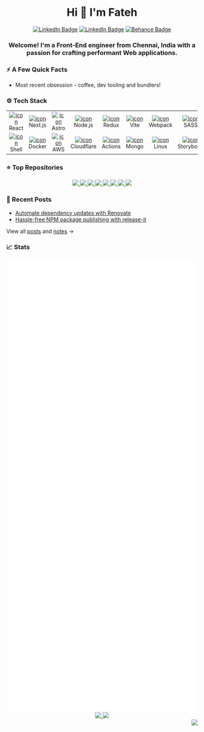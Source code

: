 <div align="center">
  <h1>Hi 👋 I'm Fateh</h1>
  <a href="https://fatehak.dev"><img src="https://img.shields.io/badge/Website-c95657.svg?style=for-the-badge&logo=Help Scout&logoColor=white" alt="LinkedIn Badge"></a>
  <a href="https://www.linkedin.com/in/fatehak/"><img src="https://img.shields.io/badge/-LinkedIn-0077B5?style=for-the-badge&labelColor=&logo=LinkedIn&logoColor=white" alt="LinkedIn Badge"></a>
  <a href="https://www.behance.net/fateh_ak_/projects"><img src="https://img.shields.io/badge/Behance-1769ff?style=for-the-badge&logo=behance&logoColor=white" alt="Behance Badge"></a>
</div>

<div align="center">
  <h3>Welcome! I'm a Front-End engineer from <strong>Chennai, India</strong> with a passion for crafting performant Web applications.</h3>
</div>

### ⚡️ A Few Quick Facts

- Most recent obsession - coffee, dev tooling and bundlers!

### ⚙️ Tech Stack

<table>
  <tr>
    <td align="center" width="86">
      <a href="https://reactjs.org/">
        <img src="https://cdn.svgporn.com/logos/react.svg" alt="icon" width="35" height="35" />
      </a>
      <br />React
    </td>
    <td align="center" width="86">
      <a href="https://nextjs.org/">
        <img src="https://cdn.svgporn.com/logos/nextjs-icon.svg" alt="icon" width="35" height="35" />
      </a>
      <br />Next.js
    </td>
    <td align="center" width="86">
      <a href="https://astro.build/">
        <img src="https://astro.build/assets/press/logomark-dark.svg" alt="icon" width="35" height="35" />
      </a>
      <br />Astro
    </td>
    <td align="center" width="86">
      <a href="https://nodejs.org/en/">
        <img src="https://cdn.svgporn.com/logos/nodejs-icon.svg" alt="icon" width="35" height="35" />
      </a>
      <br />Node.js
    </td>
    <td align="center" width="86">
      <a href="https://redux.js.org/">
        <img src="https://techstack-generator.vercel.app/redux-icon.svg" alt="icon" width="35" height="35" />
      </a>
      <br />Redux
    </td>
    <td align="center" width="86">
      <a href="https://vitejs.dev/">
        <img src="https://cdn.svgporn.com/logos/vitejs.svg" alt="icon" width="35" height="35" />
      </a>
      <br />Vite
    </td>
    <td align="center" width="86">
      <a href="https://webpack.js.org/">
        <img src="https://techstack-generator.vercel.app/webpack-icon.svg" alt="icon" width="35" height="35" />
      </a>
      <br />Webpack
    </td>
    <td align="center" width="86">
      <a href="https://sass-lang.com/">
        <img src="https://cdn.svgporn.com/logos/sass.svg" alt="icon" width="35" height="35" />
      </a>
      <br>SASS
    </td>
    <td align="center" width="86">
      <a href="https://tailwindcss.com/">
        <img src="https://cdn.svgporn.com/logos/tailwindcss-icon.svg" alt="icon" width="35" height="35" />
      </a>
      <br>Tailwind
    </td>
    <td align="center" width="86">
      <a href="https://jestjs.io/">
        <img src="https://cdn.svgporn.com/logos/jest.svg" alt="icon" width="35" height="35" />
      </a>
      <br>Jest
    </td>
  </tr>
  <tr>
    <td align="center" width="86">
      <a href="https://www.shellscript.sh/">
        <img src="https://cdn.svgporn.com/logos/terminal.svg" alt="icon" width="35" height="35" />
      </a>
      <br>Shell
    </td>
    <td align="center" width="86">
      <a href="https://www.docker.com/">
        <img src="https://techstack-generator.vercel.app/docker-icon.svg" alt="icon" width="35" height="35" />
      </a>
      <br>Docker
    </td>
    <td align="center" width="86">
      <a href="https://aws.amazon.com/">
        <img src="https://upload.wikimedia.org/wikipedia/commons/thumb/8/89/Half-Life_lambda_logo.svg/1024px-Half-Life_lambda_logo.svg.png" alt="icon" width="35" height="35" />
      </a>
      <br>AWS
    </td>
    <td align="center" width="86">
      <a href="https://www.cloudflare.com/">
        <img src="https://cdn.svgporn.com/logos/cloudflare.svg" alt="icon" width="35" height="35" />
      </a>
      <br>Cloudflare
    </td>
    <td align="center" width="86">
      <a href="https://github.com/features/actions">
        <img src="https://cdn.svgporn.com/logos/github-actions.svg" alt="icon" width="35" height="35" />
      </a>
      <br>Actions
    </td>
    <td align="center" width="86">
      <a href="https://www.mongodb.com/">
        <img src="https://cdn.svgporn.com/logos/mongodb-icon.svg" alt="icon" width="35" height="35" />
      </a>
      <br>Mongo
    </td>
    <td align="center" width="86">
      <a href="https://www.linux.org/">
        <img src="https://cdn.svgporn.com/logos/linux-tux.svg" alt="icon" width="35" height="35" />
      </a>
      <br>Linux
    </td>
    <td align="center" width="86">
      <a href="https://storybook.js.org/">
        <img src="https://cdn.svgporn.com/logos/storybook-icon.svg" alt="icon" width="35" height="35" />
      </a>
      <br>Storybook
    </td>
    <td align="center" width="86">
      <a href="https://mdxjs.com/">
        <img src="https://cdn.svgporn.com/logos/mdx.svg" alt="icon" width="35" height="35" />
      </a>
      <br>MDX
    </td>
     <td align="center" width="86">
      <a href="https://www.figma.com/">
        <img src="https://cdn.svgporn.com/logos/figma.svg" alt="icon" width="35" height="35" />
      </a>
      <br>Figma
    </td>
  </tr>
</table>

### ⭐ Top Repositories

<div align="center">
  <a href="https://github.com/fatehak/vite-plugin-image-optimizer#gh-dark-mode-only">
    <img src="https://github-readme-stats.vercel.app/api/pin/?theme=transparent&username=fatehak&repo=vite-plugin-image-optimizer&border_color=595c62&title_color=c9d1d9&text_color=b5bcc4&bg_color=0d1117&icon_color=519bf6&border_radius=6" />
  </a>
  <a href="https://github.com/fatehak/genzo-cli#gh-dark-mode-only">
    <img src="https://github-readme-stats.vercel.app/api/pin/?theme=transparent&username=fatehak&repo=genzo-cli&border_color=595c62&title_color=c9d1d9&text_color=b5bcc4&bg_color=0d1117&icon_color=519bf6&border_radius=6" />
  </a>
  <a href="https://github.com/fatehak/fatehak.dev#gh-dark-mode-only">
    <img src="https://github-readme-stats.vercel.app/api/pin/?theme=transparent&username=fatehak&repo=fatehak.dev&border_color=595c62&title_color=c9d1d9&text_color=b5bcc4&bg_color=0d1117&icon_color=519bf6&border_radius=6" />
  </a>
  <a href="https://github.com/fatehak/dev-templates#gh-dark-mode-only">
    <img src="https://github-readme-stats.vercel.app/api/pin/?theme=transparent&username=fatehak&repo=dev-templates&border_color=595c62&title_color=c9d1d9&text_color=b5bcc4&bg_color=0d1117&icon_color=519bf6&border_radius=6" />
  </a>
  <a href="https://github.com/fatehak/vite-plugin-image-optimizer#gh-light-mode-only">
    <img src="https://github-readme-stats.vercel.app/api/pin/?theme=transparent&username=fatehak&repo=vite-plugin-image-optimizer&border_color=d0d7de&title_color=32373a&text_color=57606a&bg_color=ffffff&icon_color=0869da&border_radius=6" />
  </a>
  <a href="https://github.com/fatehak/genzo-cli#gh-light-mode-only">
    <img src="https://github-readme-stats.vercel.app/api/pin/?theme=transparent&username=fatehak&repo=genzo-cli&border_color=d0d7de&title_color=32373a&text_color=57606a&bg_color=ffffff&icon_color=0869da&border_radius=6" />
  </a>
  <a href="https://github.com/fatehak/fatehak.dev#gh-light-mode-only">
    <img src="https://github-readme-stats.vercel.app/api/pin/?theme=transparent&username=fatehak&repo=fatehak.dev&border_color=d0d7de&title_color=32373a&text_color=57606a&bg_color=ffffff&icon_color=0869da&border_radius=6" />
  </a>
  <a href="https://github.com/fatehak/dev-templates#gh-light-mode-only">
    <img src="https://github-readme-stats.vercel.app/api/pin/?theme=transparent&username=fatehak&repo=dev-templates&border_color=d0d7de&title_color=32373a&text_color=57606a&bg_color=ffffff&icon_color=0869da&border_radius=6" />
  </a>
</div>

### 📕 Recent Posts
<!-- BLOG-POST-LIST:START -->
- [Automate dependency updates with Renovate](https://fatehak.dev/blog/automate-dependency-updates-with-renovate/)
- [Hassle-free NPM package publishing with release-it](https://fatehak.dev/blog/hassle-free-publish-with-releaseit/)
<!-- BLOG-POST-LIST:END -->

View all [posts](https://fatehak.dev/blog/) and [notes](https://fatehak.dev/notes/) →

### 📈 Stats
<div align="center">
  <a href="https://github.com/FatehAK#gh-dark-mode-only">
    <img src="https://github.com/fatehak/github-stats/blob/master/generated/overview.svg#gh-dark-mode-only" />
    <img src="https://github.com/fatehak/github-stats/blob/master/generated/languages.svg#gh-dark-mode-only" />
  </a>
  <a href="https://github.com/FatehAK#gh-light-mode-only">
    <img src="https://github.com/fatehak/github-stats/blob/master/generated/overview.svg#gh-dark-mode-only#gh-light-mode-only" />
    <img src="https://github.com/fatehak/github-stats/blob/master/generated/languages.svg#gh-dark-mode-only#gh-light-mode-only" />
  </a>
</div>
<div align="center">
  <a href="https://github.com/FatehAK#gh-dark-mode-only">
    <img src="https://github-profile-trophy.vercel.app/?username=fatehak&row=1&column=5&margin-w=15&margin-h=15&no-frame=true&no-bg=true&theme=gitdimmed&rank=-C,-B#gh-dark-mode-only">
  </a>
  <a href="https://github.com/FatehAK#gh-light-mode-only">
    <img src="https://github-profile-trophy.vercel.app/?username=fatehak&row=1&column=5&margin-w=15&margin-h=15&no-frame=true&no-bg=true&theme=flat&rank=-C,-B#gh-light-mode-only">
  </a>
</div>

<img src="https://komarev.com/ghpvc/?username=fatehak&label=views" align="right">

